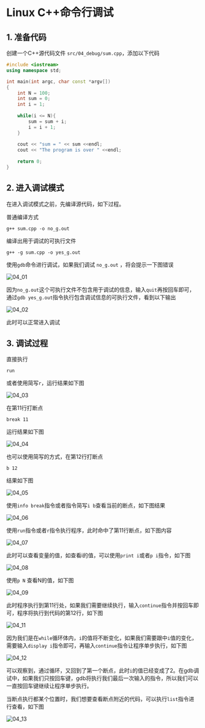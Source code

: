 # Linux C++命令行调试

## 1. 准备代码

创建一个C++源代码文件 `src/04_debug/sum.cpp`，添加以下代码

```cpp
#include <iostream>
using namespace std;

int main(int argc, char const *argv[])
{
    int N = 100;
    int sum = 0;
    int i = 1;
    
    while(i <= N){
        sum = sum + i;
        i = i + 1;
    }
    
    cout << "sum = " << sum <<endl;
    cout << "The program is over " <<endl;
    
    return 0;
}
```

## 2. 进入调试模式

在进入调试模式之前，先编译源代码，如下过程。

普通编译方式

```shell
g++ sum.cpp -o no_g.out
```

编译出用于调试的可执行文件

```shell
g++ -g sum.cpp -o yes_g.out
```

使用`gdb`命令进行调试，如果我们调试 `no_g.out` ，将会提示一下图错误

![04_01](./img/04_01.png)

因为`no_g.out`这个可执行文件不包含用于调试的信息，输入`quit`再按回车即可，通过`gdb yes_g.out`指令执行包含调试信息的可执行文件，看到以下输出

![04_02](./img/04_02.png)

此时可以正常进入调试

## 3. 调试过程

直接执行

```shell
run
```

或者使用简写`r`，运行结果如下图

![04_03](./img/04_03.png)

在第11行打断点

```shell
break 11
```

运行结果如下图

![04_04](./img/04_04.png)

也可以使用简写的方式，在第12行打断点

```shell
b 12
```

结果如下图

![04_05](./img/04_05.png)

使用`info break`指令或者指令简写`i b`查看当前的断点，如下图结果

![04_06](./img/04_06.png)

使用`run`指令或者`r`指令执行程序，此时命中了第11行断点，如下图内容

![04_07](./img/04_07.png)

此时可以查看变量的值，如查看i的值，可以使用`print i`或者`p i`指令，如下图

![04_08](./img/04_08.png)

使用`p N` 查看N的值，如下图

![04_09](./img/04_09.png)

此时程序执行到第11行处，如果我们需要继续执行，输入`continue`指令并按回车即可，程序将执行到代码的第12行，如下图

![04_11](./img/04_11.png)

因为我们是在`while`循环体内，`i`的值将不断变化，如果我们需要跟中`i`值的变化，需要输入`display i`指令即可，再输入`continue`指令让程序单步执行，如下图

![04_12](./img/04_12.png)

可以观察到，通过循环，又回到了第一个断点，此时`i`的值已经变成了2。在gdb调试中，如果我们只按回车键，gdb将执行我们最后一次输入的指令，所以我们可以一直按回车键继续让程序单步执行。

当断点执行都某个位置时，我们想要查看断点附近的代码，可以执行`list`指令进行查看，如下图

![04_13](./img/04_13.png)
